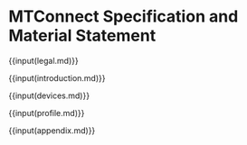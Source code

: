 # MTConnect Specification and Material Statement

{{input(legal.md)}}

{{input(introduction.md)}}

{{input(devices.md)}}

{{input(profile.md)}}

{{input(appendix.md)}}